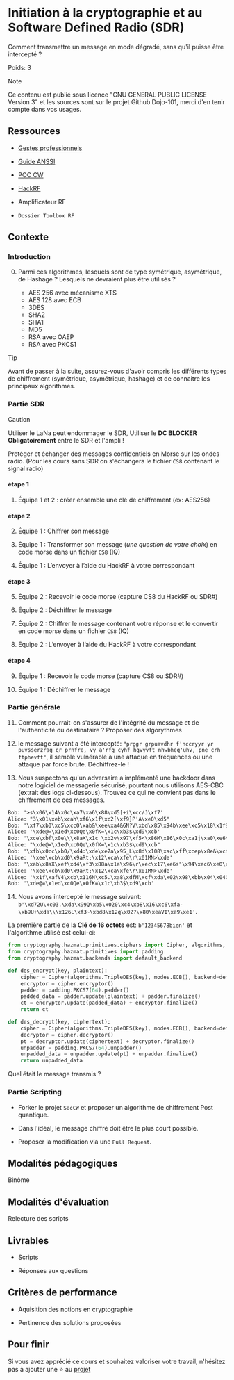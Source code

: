 # Initiation à la cryptographie et au Software Defined Radio (SDR)

Comment transmettre un message en mode dégradé, sans qu'il puisse être intercepté ?

Poids: 3

> [!NOTE] 
> Ce contenu est publié sous licence "GNU GENERAL PUBLIC LICENSE Version 3" et les sources sont sur le projet Github Dojo-101, merci d'en tenir compte dans vos usages.

## Ressources

* [Gestes professionnels](https://github.com/Aif4thah/Dojo-101)

* [Guide ANSSI](https://cyber.gouv.fr/publications/mecanismes-cryptographiques)

* [POC CW](https://github.com/Aif4thah/SecCW)

* [HackRF](https://greatscottgadgets.com/hackrf/one/)

* Amplificateur RF

* `Dossier Toolbox RF`


## Contexte

### Introduction 

0. Parmi ces algorithmes, lesquels sont de type symétrique, asymétrique, de Hashage ? Lesquels ne devraient plus être utilisés ?

    * AES 256 avec mécanisme XTS
    * AES 128 avec ECB
    * 3DES
    * SHA2
    * SHA1
    * MD5
    * RSA avec OAEP
    * RSA avec PKCS1

> [!TIP]
> Avant de passer à la suite, assurez-vous d'avoir compris les différents types de chiffrement (symétrique, asymétrique, hashage) et de connaitre les principaux algorithmes.

### Partie SDR

> [!CAUTION]
> Utiliser le LaNa peut endommager le SDR, Utiliser le **DC BLOCKER Obligatoirement** entre le SDR et l'ampli !

Protéger et échanger des messages confidentiels en Morse sur les ondes radio. (Pour les cours sans SDR on s'échangera le fichier `CS8` contenant le signal radio)

#### étape 1

1. Équipe 1 et 2 : créer ensemble une clé de chiffrement (ex: AES256)

#### étape 2

2. Équipe 1 : Chiffrer son message

3. Équipe 1 : Transformer son message (*une question de votre choix*) en code morse dans un fichier `CS8` (IQ)

4. Équipe 1 : L’envoyer à l’aide du HackRF à votre correspondant

#### étape 3

5. Équipe 2 : Recevoir le code morse (capture CS8 du HackRF ou SDR#)

6. Équipe 2 : Déchiffrer le message

7. Équipe 2 : Chiffrer le message contenant votre réponse et le convertir en code morse dans un fichier `CS8` (IQ)

8. Équipe 2 : L’envoyer à l’aide du HackRF à votre correspondant

#### étape 4

9. Équipe 1 : Recevoir le code morse (capture CS8 ou SDR#)

10. Équipe 1 : Déchiffrer le message



### Partie générale


11. Comment pourrait-on s'assurer de l'intégrité du message et de l'authenticité du destinataire ? Proposer des algorythmes

12. le message suivant a été intercepté: `"prggr grpuavdhr f'nccryyr yr puvsserzrag qr prnfre, vy a'rfg cyhf hgvyvft nhwbheq'uhv, pne crh ftphevft"`, il semble vulnérable à une attaque en fréquences ou une attaque par force brute. Déchiffrez-le !

13. Nous suspectons qu'un adversaire a implémenté une backdoor dans notre logiciel de messagerie sécurisé, pourtant nous utilisons AES-CBC (extrait des logs ci-dessous). Trouvez ce qui ne convient pas dans le chiffrement de ces messages.

```txt
Bob: '>s\x06\x14\x0c\xa7\xa6\x88\xd5[+i\xcc/J\xf7'
Alice: "3\x01\xeb\xcah\xf6\x1f\xc2[\xf9}P'A\xe0\xd5"
Bob: '\xf7\xb0\xc5\xccO\xab&\xee\xa4&6N?V\xbd\x85\x94b\xee\xc5\x18\x1f9\xe7\xe5\xe0\xffyf\xab\xfb\xb9
Alice: '\xde@=\x1ed\xc0Qe\x0fK=\x1c\xb3$\xd9\xcb'
Bob: '\xce\xbf\x0e\\\x8aX\x1c \xb2v\x97\xf5<\x86M\x86\x0c\xa1j\xa0\xe6\xa9\x11\xf9AyZ\xda9\x94ec'
Alice: "\xde@=\x1ed\xc0Qe\x0fK=\x1c\xb3$\xd9\xcb"
Bob: '\xfb\x0cc\xb0/\xd4:\xde\xe7a\x95_L\x8d\x108\xac\xff\xcep\x8e&\xcfq6ym\x0c\xf6\xccI\xed'
Alice: '\xee\xcb\xd0\x9aRt;\x12\xca\xfe\r\x01MN>\xde'
Bob: '\xab\x8aX\xef\xd4\xf3\x88a\x1a\x96\r\xec\x17\xe6s"\x94\xec6\xe0\xff \x82\xa1\xb4\xe2\xc1\x08\r!T\x89\xe2B\x1d^\xf7l\xd8\xc9\xa4\xcd\xa5\x8e\xb3\x1d\x1f\xe7'
Alice: '\xee\xcb\xd0\x9aRt;\x12\xca\xfe\r\x01MN>\xde'
Alice: '\x1f\xafV4\xcb\x116N\xc5.\xa8\xdfM\xcf\xda\x02\x98\xbb\x04\x04C}N{\xf95\x05e\xc6\xf9\xbe,'
Bob: '\xde@=\x1ed\xc0Qe\x0fK=\x1c\xb3$\xd9\xcb'
```

14. Nous avons intercepté le message suivant: `b'\xd72U\xc03.\xda\x99Q\xb5\x020\xc4\xb8\x16\xc6\xfa-\xb9U+\xda\\\x126L\xf3~\xbd8\x12q\x02?\x80\xeaVI\xa9\xe1'`. 

La première partie de la **Clé de 16 octets** est: `b'12345678bien'` et l'algorithme utilisé est celui-ci:

```python
from cryptography.hazmat.primitives.ciphers import Cipher, algorithms, modes
from cryptography.hazmat.primitives import padding
from cryptography.hazmat.backends import default_backend

def des_encrypt(key, plaintext):
    cipher = Cipher(algorithms.TripleDES(key), modes.ECB(), backend=default_backend())
    encryptor = cipher.encryptor()
    padder = padding.PKCS7(64).padder()
    padded_data = padder.update(plaintext) + padder.finalize()
    ct = encryptor.update(padded_data) + encryptor.finalize()
    return ct

def des_decrypt(key, ciphertext):
    cipher = Cipher(algorithms.TripleDES(key), modes.ECB(), backend=default_backend())
    decryptor = cipher.decryptor()
    pt = decryptor.update(ciphertext) + decryptor.finalize()
    unpadder = padding.PKCS7(64).unpadder()
    unpadded_data = unpadder.update(pt) + unpadder.finalize()
    return unpadded_data
```

Quel était le message transmis ?

### Partie Scripting

* Forker le projet `SecCW` et proposer un algorithme de chiffrement Post quantique. 

* Dans l'idéal, le message chiffré doit être le plus court possible.

* Proposer la modification via une `Pull Request`.

## Modalités pédagogiques

Binôme

## Modalités d'évaluation

Relecture des scripts

## Livrables

* Scripts

* Réponses aux questions

## Critères de performance

* Aquisition des notions en cryptographie

* Pertinence des solutions proposées

## Pour finir

Si vous avez apprécié ce cours et souhaitez valoriser votre travail, n'hésitez pas à ajouter une ⭐ au [projet](https://github.com/Aif4thah/Dojo-101)